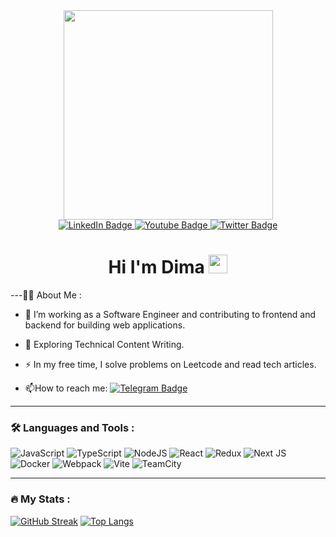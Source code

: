 <div id="header" align="center">
  <img src="https://media.giphy.com/media/PmTWHSzTo53A4/giphy.gif" width="335"/>
</div>
<div id="badges"  align="center">
  <a href="https://www.linkedin.com/in/dmitryibryncev/">
    <img src="https://img.shields.io/badge/LinkedIn-blue?style=for-the-badge&logo=linkedin&logoColor=white" alt="LinkedIn Badge"/>
  </a>
  <a href="https://t.me/Dmitry_elfhappy">
    <img src="https://img.shields.io/badge/Telegram-green?style=for-the-badge&logo=telegram&logoColor=white" alt="Youtube Badge"/>
  </a>
  <a href="https://discord.gg/G9pYRJyB">
    <img src="https://img.shields.io/badge/discord-purple?style=for-the-badge&logo=discord&logoColor=white" alt="Twitter Badge"/>
  </a>
  <div>
 <img src="https://komarev.com/ghpvc/?username=BrynzevDmitrii&style=flat-square&color=orange" alt=""/>
  </div>

  <h1>
  Hi I'm Dima
  <img src="https://media.giphy.com/media/hvRJCLFzcasrR4ia7z/giphy.gif" width="30px"/>
</h1>
</div>


---:man_technologist: About Me :

- :telescope: I’m working as a Software Engineer and contributing to frontend and backend for building web applications.

- :seedling: Exploring Technical Content Writing.

- :zap: In my free time, I solve problems on Leetcode and read tech articles.

- :mailbox:How to reach me: [![Telegram Badge](https://img.shields.io/badge/-BrynzevDmitrii-green?style=flat&logo=Telegram&logoColor=white)](https://t.me/Dmitry_elfhappy)



---

### :hammer_and_wrench: Languages and Tools :

![JavaScript](https://img.shields.io/badge/JavaScript-F7DF1E?style=for-the-badge&logo=javascript&logoColor=black)
![TypeScript](https://img.shields.io/badge/TypeSctipt-316192?style=for-the-badge&logo=typescript&logoColor=white)
![NodeJS](https://img.shields.io/badge/node.js-6DA55F?style=for-the-badge&logo=node.js&logoColor=white)
![React](https://img.shields.io/badge/react-%2320232a.svg?style=for-the-badge&logo=react&logoColor=%2361DAFB)
![Redux](https://img.shields.io/badge/redux-%23593d88.svg?style=for-the-badge&logo=redux&logoColor=white)
![Next JS](https://img.shields.io/badge/Next-black?style=for-the-badge&logo=next.js&logoColor=white)
![Docker](https://img.shields.io/badge/Docker-316192?style=for-the-badge&logo=docker&logoColor=white)
![Webpack](https://img.shields.io/badge/webpack-%238DD6F9.svg?style=for-the-badge&logo=webpack&logoColor=black)
![Vite](https://img.shields.io/badge/vite-%23646CFF.svg?style=for-the-badge&logo=vite&logoColor=white)
![TeamCity](https://img.shields.io/badge/teamcity-000000.svg?style=for-the-badge&logo=teamcity&logoColor=white)


---

### :fire: My Stats :

[![GitHub Streak](https://streak-stats.demolab.com?user=BrynzevDmitrii&theme=transparent&hide_border=true&mode=weekly&fire=FF2222&dates=2C68F6&currStreakLabel=2C68F6&currStreakNum=2C68F6)](https://git.io/streak-stats)
[![Top Langs](https://github-readme-stats.vercel.app/api/top-langs/?username=BrynzevDmitrii&layout=compact&theme=transparent)](https://github.com/anuraghazra/github-readme-stats)
